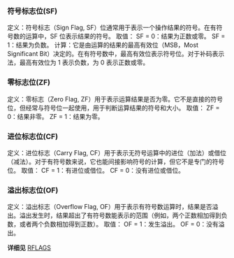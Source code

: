 ### 符号标志位(SF)
定义：符号标志（Sign Flag, SF）位通常用于表示一个操作结果的符号。在有符号数的运算中，SF 位表示结果的符号。
取值：
SF = 0：结果为正数或零。
SF = 1：结果为负数。
计算：它是由运算的结果的最高有效位（MSB，Most Significant Bit）决定的。在有符号数中，最高有效位表示符号位。对于补码表示法，最高有效位为 1 表示负数，为 0 表示正数或零。

### 零标志位(ZF)
定义：零标志（Zero Flag, ZF）用于表示运算结果是否为零。它不是直接的符号位，但经常与符号位一起使用，用于判断运算结果的符号和大小。
取值：
ZF = 0：结果非零。
ZF = 1：结果为零。

### 进位标志位(CF)
定义：进位标志（Carry Flag, CF）用于表示无符号运算中的进位（加法）或借位（减法）。对于有符号数来说，它也能间接影响符号的计算，但它不是专门的符号位。
取值：
CF = 1：有进位或借位。
CF = 0：没有进位或借位。 

### 溢出标志位(OF)
定义：溢出标志（Overflow Flag, OF）用于表示有符号数运算时，结果是否溢出。溢出发生时，结果超出了有符号数能表示的范围（例如，两个正数相加得到负数，或者两个负数相加得到正数）。
取值：
OF = 1：发生溢出。
OF = 0：没有溢出。

**详细见**
[RFLAGS](file:///C:\Just-For-Fun\note\ATTasm\寄存器.md)